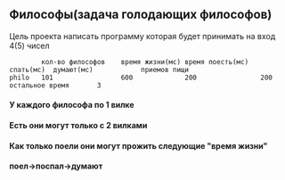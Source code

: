 ## Философы(задача голодающих философов)
Цель проекта написать программу которая будет принимать на вход 4(5) чисел
```
        кол-во философов    время жизни(мс) время поесть(мс)   спать(мс)  думают(мс)            приемов пищи
philo   101                 600             200                200        остальное время       3
```

#### У каждого философа по 1 вилке
#### Есть они могут только с 2 вилками
#### Как только поели они могут прожить следующие "время жизни"
#### поел->поспал->думают
